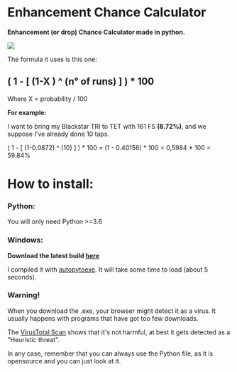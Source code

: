 # Enhancement Chance Calculator
**Enhancement (or drop) Chance Calculator made in python.**

![](https://i.imgur.com/Ln326pk.png)

The formula it uses is this one:
## **( 1 - [ (1-X ) ^ (n° of runs) ] ) * 100**

Where X = probability / 100

**For example:**

I want to bring my Blackstar TRI to TET with 161 FS **(8.72%)**, and we suppose I've already done 10 taps.

( 1 - [ (1-0.0872) ^ (10) ] ) * 100 = (1 - 0.40156) * 100 = 0,5984 * 100 = 59.84%

# How to install:

### **Python**:
You will only need Python >=3.6

### **Windows**:
**Download the latest build [here](https://github.com/AlessioScarlet/Enhancement-Chance-Calculator/raw/main/ECC.exe)**

I compiled it with [autopytoexe](https://pypi.org/project/auto-py-to-exe/).
It will take some time to load (about 5 seconds).

### **Warning!**

When you download the .exe, your browser might detect it as a virus. It usually happens with programs that have got too few downloads.

The [VirusTotal Scan](https://www.virustotal.com/gui/file/ccef9af3f9926ac2e4ab9313e2dcf45bf5897a909b05883a4a184765f4bb557a/detection) shows that it's not harmful, at best it gets detected as a "Heuristic threat".

In any case, remember that you can always use the Python file, as it is opensource and you can just look at it.
